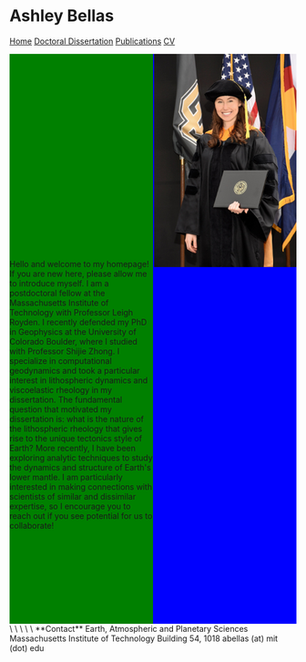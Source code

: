 # Ashley Bellas     

[Home](README.md)       [Doctoral Dissertation](test)         [Publications](/publications/README.md)               [CV](test)

<html>
<head></head>
 <body>
    <div style="width: 100%; display: table;">
        <div style="display: table-row; height: 1000px;">
            <div style="width: 50%; display: table-cell; background: green;">
                Hello and welcome to my homepage! If you are new here, please allow me to introduce myself. I am a postdoctoral fellow at the Massachusetts Institute of Technology with Professor Leigh Royden. I recently defended my PhD in Geophysics at the University of Colorado Boulder, where I studied with Professor Shijie Zhong. I specialize in computational geodynamics and took a particular interest in lithospheric dynamics and viscoelastic rheology in my dissertation. The fundamental question that motivated my dissertation is: what is the nature of the lithospheric rheology that gives rise to the unique tectonics style of Earth? More recently, I have been exploring analytic techniques to study the dynamics and structure of Earth's lower mantle. I am particularly interested in making connections with scientists of similar and dissimilar expertise, so I encourage you to reach out if you see potential for us to collaborate!
            </div>
            <div style="display: table-cell; background: blue;"> 
                <img align="right" width="250" src="3_highres.jpg">
            </div>
        </div>
    </div>
 </body>
</html>
\  
\ 
\  
\  
\  
**Contact**  
Earth, Atmospheric and Planetary Sciences  
Massachusetts Institute of Technology  
Building 54, 1018  
abellas (at) mit (dot) edu
